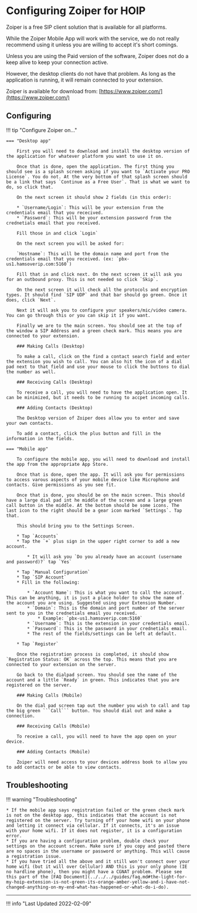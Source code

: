 # Configuring Zoiper for HOIP

Zoiper is a free SIP client solution that is available for all platforms.

While the Zoiper Mobile App will work with the service, we do not really recommend using it unless you are willing to accept it's short comings.

Unless you are using the Paid version of the software, Zoiper does not do a keep alive to keep your connection active.

However, the desktop clients do not have that problem. As long as the application is running, it will remain connected to your extension.

Zoiper is available for download from: [https://www.zoiper.com/](https://www.zoiper.com/)

## Configuring

!!! tip "Configure Zoiper on..."

    === "Desktop app"

        First you will need to download and install the desktop version of the application for whatever platform you want to use it on.

        Once that is done, open the application. The first thing you should see is a splash screen asking if you want to `Activate your PRO License`. You do not. At the very bottom of that splash screen should be a link that says `Continue as a Free User`. That is what we want to do, so click that.

        On the next screen it should show 2 fields (in this order):

        * `Username/Login`: This will be your extension from the credentials email that you rececived.
        * `Password`: This will be your extension password from the crednetials email that you received.

        Fill those in and click `Login`

        On the next screen you will be asked for:

        `Hostname`: This will be the domain name and port from the credentials email that you received. (ex: `pbx-us1.hamsoverip.com:5160`)

        Fill that in and click next. On the next screen it will ask you for an outbound proxy. This is not needed so click `Skip`.

        On the next screen it will check all the protocols and encryption types. It should find `SIP UDP` and that bar should go green. Once it does, click `Next`.

        Next it will ask you to configure your speakers/mic/video camera. You can go through this or you can skip it if you want.

        Finally we are to the main screen. You should see at the top of the window a SIP Address and a green check mark. This means you are connected to your extension.

        ### Making Calls (Desktop)

        To make a call, click on the find a contact search field and enter the extension you wish to call. You can also hit the icon of a dial pad next to that field and use your mouse to click the buttons to dial the number as well.

        ### Receiving Calls (Desktop)

        To receive a call, you will need to have the application open. It can be minimized, but it needs to be running to accpet incoming calls.

        ### Adding Contacts (Desktop)

        The Desktop version of Zoiper does allow you to enter and save your own contacts.

        To add a contact, click the plus button and fill in the information in the fields.

    === "Mobile app"

        To configure the mobile app, you will need to download and install the app from the appropriate App Store.

        Once that is done, open the app. It will ask you for permissions to access varous aspects of your mobile device like Microphone and contacts. Give permissions as you see fit.

        Once that is done, you should be on the main screen. This should have a large dial pad int he middle of the screen and a large green call button in the middle. At the bottom should be some icons. The last icon to the right should be a gear icon marked `Settings`. Tap that.

        This should bring you to the Settings Screen.

        * Tap `Accounts`
        * Tap the `+` plus sign in the upper right corner to add a new account.

            * It will ask you `Do you already have an account (username and password)?` tap `Yes`

        * Tap `Manual Configuration`
        * Tap `SIP Account`
        * Fill in the following:

            * `Account Name`: This is what you want to call the account. This can be anything, it is just a place holder to show the name of the account you are using. Suggested using your Extension Number.
            * `Domain`: This is the domain and port number of the server sent to you in the crednetials email you received.
                * Example: `pbx-us1.hamsoverip.com:5160`
            * `Username`: This is the extension in your credentials email.
            * `Password`: This is the password in your crednetials email.
            * The rest of the fields/settings can be left at default.

        * Tap `Register`

        Once the registration process is completed, it should show `Registration Status: OK` across the top. This means that you are connected to your extension on the server.

        Go back to the dialpad screen. You should see the name of the account and a little `Ready` in green. This indicates that you are registered on the server.

        ### Making Calls (Mobile)

        On the dial pad screen tap out the number you wish to call and tap the big green ```Call``` button. You should dial out and make a connection.

        ### Receiving Calls (Mobile)

        To receive a call, you will need to have the app open on your device.

        ### Adding Contacts (Mobile)

        Zoiper will need access to your devices address book to allow you to add contacts or be able to view contacts.

## Troubleshooting

!!! warning "Troubleshooting"

    * If the mobile app says registration failed or the green check mark is not on the desktop app, this indicates that the account is not registered on the server. Try turning off your home wifi on your phone and letting it connect via cellular. If it connects, it's an issue with your home wifi. If it does not register, it is a configuration error.
    * If you are having a configuration problem, double check your settings on the account screen. Make sure if you copy and pasted there are no spaces in the username or password or anything. This will cause a registration issue.
    * If you have tried all the above and it still won't connect over your home wifi (but it will over Cellular) AND this is your only phone (IE no hardline phone), then you might have a CGNAT problem. Please see this part of the [FAQ Document](../../../guides/faq.md#the-light-for-my-hoip-extension-is-not-green-its-orange-amber-yellow-and-i-have-not-changed-anything-on-my-end-what-has-happened-or-what-do-i-do).

----

!!! info "Last Updated 2022-02-09"

